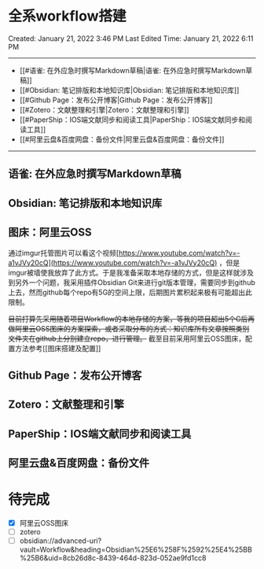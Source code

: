 # 全系workflow搭建
Created: January 21, 2022 3:46 PM
Last Edited Time: January 21, 2022 6:11 PM

---
- [[#语雀: 在外应急时撰写Markdown草稿|语雀: 在外应急时撰写Markdown草稿]]
- [[#Obsidian: 笔记排版和本地知识库|Obsidian: 笔记排版和本地知识库]]
- [[#Github Page：发布公开博客|Github Page：发布公开博客]]
- [[#Zotero：文献整理和引擎|Zotero：文献整理和引擎]]
- [[#PaperShip：IOS端文献同步和阅读工具|PaperShip：IOS端文献同步和阅读工具]]
- [[#阿里云盘&百度网盘：备份文件|阿里云盘&百度网盘：备份文件]]

---

## 语雀: 在外应急时撰写Markdown草稿

## Obsidian: 笔记排版和本地知识库



## 图床：阿里云OSS
通过imgur托管图片可以看这个视频[https://www.youtube.com/watch?v=-a1vJVy20cQ](https://www.youtube.com/watch?v=-a1vJVy20cQ) ，但是imgur被墙使我放弃了此方式。于是我准备采取本地存储的方式，但是这样就涉及到另外一个问题，我采用插件Obsidian Git来进行git版本管理，需要同步到github上去，然而github每个repo有5G的空间上限，后期图片累积起来极有可能超出此限制。

~~目前打算先采用随着项目Workflow的本地存储的方案，等我的项目超出5个G后再做阿里云OSS图床的方案探索，或者采取分布的方式：知识库所有文章按照类别文件夹在github上分别建立repo，进行管理。~~
截至目前采用阿里云OSS图床，配置方法参考[[图床搭建及配置]]

## Github Page：发布公开博客

## Zotero：文献整理和引擎

## PaperShip：IOS端文献同步和阅读工具

## 阿里云盘&百度网盘：备份文件


# 待完成
- [x] 阿里云OSS图床
- [ ] zotero
- [ ] obsidian://advanced-uri?vault=Workflow&heading=Obsidian%25E6%258F%2592%25E4%25BB%25B6&uid=8cb26d8c-8439-464d-823d-052ae9fd1cc8
